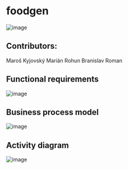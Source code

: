 # foodgen

![image](https://github.com/user-attachments/assets/b458d756-7e29-4cbb-8865-40e64d9e5b21)

## Contributors:
 Maroš Kyjovský
 Marián Rohun
 Branislav Roman

## Functional requirements
![image](https://github.com/user-attachments/assets/bb1e114b-611d-4104-b879-4671824b4fab)
## Business process model
![image](https://github.com/user-attachments/assets/08091a51-8f6f-4723-a23e-b595c3ac8abc)
## Activity diagram
![image](https://github.com/user-attachments/assets/5949b4ee-d90b-4464-a902-41c208629bf4)

